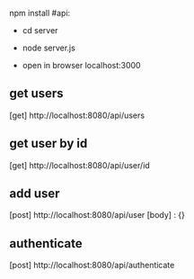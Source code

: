 npm install
#api: 
* cd server
* node server.js

* open in browser localhost:3000


## get users
[get]
http://localhost:8080/api/users

## get user by id 
[get]
http://localhost:8080/api/user/id

## add user 
[post]
http://localhost:8080/api/user
[body] : {} 

## authenticate
[post]
http://localhost:8080/api/authenticate
